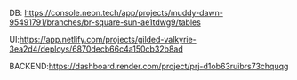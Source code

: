 DB: https://console.neon.tech/app/projects/muddy-dawn-95491791/branches/br-square-sun-ae1tdwg9/tables

UI:https://app.netlify.com/projects/gilded-valkyrie-3ea2d4/deploys/6870decb66c4a150cb32b8ad

BACKEND:https://dashboard.render.com/project/prj-d1ob63ruibrs73chquqg